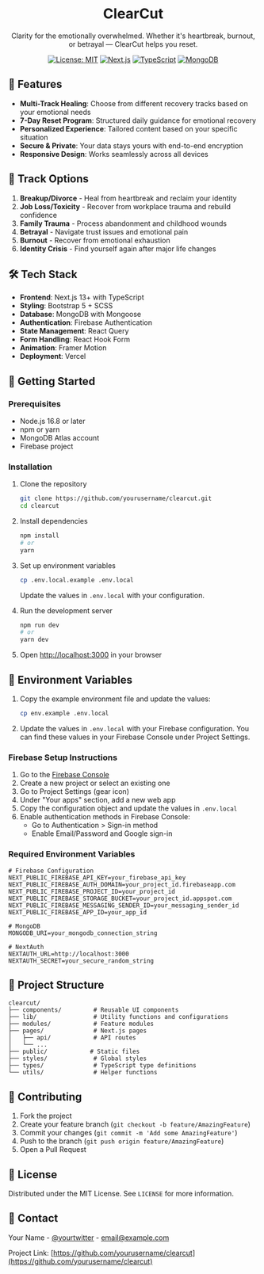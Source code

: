 <div align="center">
  <h1>ClearCut</h1>
  <p>Clarity for the emotionally overwhelmed. Whether it's heartbreak, burnout, or betrayal — ClearCut helps you reset.</p>
  
  [![License: MIT](https://img.shields.io/badge/License-MIT-yellow.svg)](https://opensource.org/licenses/MIT)
  [![Next.js](https://img.shields.io/badge/Next.js-13+-000000?style=flat&logo=next.js&logoColor=white)](https://nextjs.org/)
  [![TypeScript](https://img.shields.io/badge/TypeScript-007ACC?style=flat&logo=typescript&logoColor=white)](https://www.typescriptlang.org/)
  [![MongoDB](https://img.shields.io/badge/MongoDB-47A248?style=flat&logo=mongodb&logoColor=white)](https://www.mongodb.com/)
</div>

## 🌟 Features

- **Multi-Track Healing**: Choose from different recovery tracks based on your emotional needs
- **7-Day Reset Program**: Structured daily guidance for emotional recovery
- **Personalized Experience**: Tailored content based on your specific situation
- **Secure & Private**: Your data stays yours with end-to-end encryption
- **Responsive Design**: Works seamlessly across all devices

## 🚀 Track Options

1. **Breakup/Divorce** - Heal from heartbreak and reclaim your identity
2. **Job Loss/Toxicity** - Recover from workplace trauma and rebuild confidence
3. **Family Trauma** - Process abandonment and childhood wounds
4. **Betrayal** - Navigate trust issues and emotional pain
5. **Burnout** - Recover from emotional exhaustion
6. **Identity Crisis** - Find yourself again after major life changes

## 🛠 Tech Stack

- **Frontend**: Next.js 13+ with TypeScript
- **Styling**: Bootstrap 5 + SCSS
- **Database**: MongoDB with Mongoose
- **Authentication**: Firebase Authentication
- **State Management**: React Query
- **Form Handling**: React Hook Form
- **Animation**: Framer Motion
- **Deployment**: Vercel

## 🚀 Getting Started

### Prerequisites

- Node.js 16.8 or later
- npm or yarn
- MongoDB Atlas account
- Firebase project

### Installation

1. Clone the repository
   ```bash
   git clone https://github.com/yourusername/clearcut.git
   cd clearcut
   ```

2. Install dependencies
   ```bash
   npm install
   # or
   yarn
   ```

3. Set up environment variables
   ```bash
   cp .env.local.example .env.local
   ```
   Update the values in `.env.local` with your configuration.

4. Run the development server
   ```bash
   npm run dev
   # or
   yarn dev
   ```

5. Open [http://localhost:3000](http://localhost:3000) in your browser

## 🔧 Environment Variables

1. Copy the example environment file and update the values:
   ```bash
   cp env.example .env.local
   ```

2. Update the values in `.env.local` with your Firebase configuration. You can find these values in your Firebase Console under Project Settings.

### Firebase Setup Instructions

1. Go to the [Firebase Console](https://console.firebase.google.com/)
2. Create a new project or select an existing one
3. Go to Project Settings (gear icon)
4. Under "Your apps" section, add a new web app
5. Copy the configuration object and update the values in `.env.local`
6. Enable authentication methods in Firebase Console:
   - Go to Authentication > Sign-in method
   - Enable Email/Password and Google sign-in

### Required Environment Variables

```env
# Firebase Configuration
NEXT_PUBLIC_FIREBASE_API_KEY=your_firebase_api_key
NEXT_PUBLIC_FIREBASE_AUTH_DOMAIN=your_project_id.firebaseapp.com
NEXT_PUBLIC_FIREBASE_PROJECT_ID=your_project_id
NEXT_PUBLIC_FIREBASE_STORAGE_BUCKET=your_project_id.appspot.com
NEXT_PUBLIC_FIREBASE_MESSAGING_SENDER_ID=your_messaging_sender_id
NEXT_PUBLIC_FIREBASE_APP_ID=your_app_id

# MongoDB
MONGODB_URI=your_mongodb_connection_string

# NextAuth
NEXTAUTH_URL=http://localhost:3000
NEXTAUTH_SECRET=your_secure_random_string
```

## 📂 Project Structure

```
clearcut/
├── components/         # Reusable UI components
├── lib/                # Utility functions and configurations
├── modules/            # Feature modules
├── pages/              # Next.js pages
│   ├── api/            # API routes
│   └── ...
├── public/            # Static files
├── styles/             # Global styles
├── types/              # TypeScript type definitions
└── utils/              # Helper functions
```

## 🤝 Contributing

1. Fork the project
2. Create your feature branch (`git checkout -b feature/AmazingFeature`)
3. Commit your changes (`git commit -m 'Add some AmazingFeature'`)
4. Push to the branch (`git push origin feature/AmazingFeature`)
5. Open a Pull Request

## 📄 License

Distributed under the MIT License. See `LICENSE` for more information.

## 📧 Contact

Your Name - [@yourtwitter](https://twitter.com/yourtwitter) - email@example.com

Project Link: [https://github.com/yourusername/clearcut](https://github.com/yourusername/clearcut)
